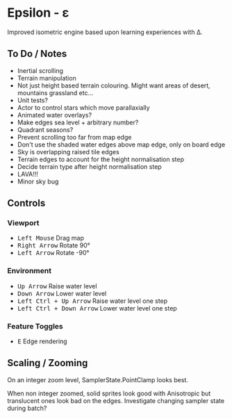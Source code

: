 ﻿# Epsilon - ε

Improved isometric engine based upon learning experiences with Δ.

## To Do / Notes

- Inertial scrolling
- Terrain manipulation
- Not just height based terrain colouring. Might want areas of desert, mountains grassland etc...
- Unit tests?
- Actor to control stars which move parallaxially
- Animated water overlays?
- Make edges sea level + arbitrary number?
- Quadrant seasons?
- Prevent scrolling too far from map edge
- Don't use the shaded water edges above map edge, only on board edge
- Sky is overlapping raised tile edges
- Terrain edges to account for the height normalisation step
- Decide terrain type after height normalisation step
- LAVA!!!
- Minor sky bug

## Controls

### Viewport

- <kbd>Left Mouse</kbd> Drag map
- <kbd>Right Arrow</kbd> Rotate 90° 
- <kbd>Left Arrow</kbd> Rotate -90°

### Environment

- <kbd>Up Arrow</kbd> Raise water level
- <kbd>Down Arrow</kbd> Lower water level
- <kbd>Left Ctrl + Up Arrow</kbd> Raise water level one step
- <kbd>Left Ctrl + Down Arrow</kbd> Lower water level one step

### Feature Toggles

- <kbd>E</kbd> Edge rendering

## Scaling / Zooming

On an integer zoom level, SamplerState.PointClamp looks best.

When non integer zoomed, solid sprites look good with Anisotropic but translucent ones look bad on the edges. Investigate changing sampler state during batch?
